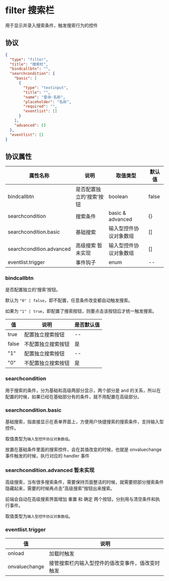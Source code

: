 # filter 搜索栏
用于显示并录入搜索条件，触发搜索行为的控件

## 协议

```json
{
  "type": "filter",
  "title": "搜索栏",
  "bindcallbtn": "",
  "searchcondition": {
    "basic": [
      {
        "type": "textinput",
        "title": "",
        "name": "查询-名称",
        "placeholder": "名称",
        "required": "",
        "eventlist": []
      }
    ],
    "advanced": []
  },
  "eventlist": []
}
```

## 协议属性
| 属性名称 | 说明 | 取值类型 | 默认值 |
| ---- | ---- | ---- | ---- |
| bindcallbtn | 是否配置独立的‘搜索’按钮 | boolean | false |
| searchcondition | 搜索条件 | basic & advanced | {} |
| searchcondition.basic | 基础搜索 | 输入型控件协议对象数组 | [] |
| searchcondition.advanced | 高级搜索 暂未实现 | 输入型控件协议对象数组 | [] |
| eventlist.trigger | 事件钩子 | enum | -- |


### bindcallbtn
是否配置独立的‘搜索’按钮。

默认为 `"0" | false`，即不配置，任意条件改变都自动触发搜索。

如果为 `"1" | true`，即配置了搜索按钮，则要点击该按钮后才统一触发搜索。

| 值 | 说明 | 是否默认值 |
| ---- | ---- | ---- |
| true | 配置独立搜索按钮 | -- |
| false | 不配置独立搜索按钮 | 是 |
| "1" | 配置独立搜索按钮 | -- |
| "0" | 不配置独立搜索按钮 | 是 |

### searchcondition
用于搜索的条件，分为基础和高级两部分显示，两个部分是 and 的关系，所以在配置的时候，如果已经在基础部分有的条件，就不用配置在高级部分。

### searchcondition.basic
基础搜索，指直接显示在表单界面上，方便用户快捷搜索的搜索条件，支持输入型控件。

取值类型为`输入型控件协议对象数组`。

放置在基础条件里面的搜索控件，会在其值改变的时候，也就是 onvaluechange 事件触发的时候，执行对应的 handler 事件

### searchcondition.advanced 暂未实现
高级搜索，当有很多搜索条件，需要保持页面整洁的时候，就需要把部分搜索条件隐藏起来，需要的时候再点击“高级搜索”按钮出来搜索。

前端会自动在高级搜索界面增加 重置 和 确定 两个按钮，分别用与清空条件和执行事件。

取值类型为`输入型控件协议对象数组`。

### eventlist.trigger
| 值 | 说明 |
| ---- | ---- |
| onload | 加载时触发 |
| onvaluechange | 接管搜索栏内输入型控件的值改变事件，值改变时触发 |
